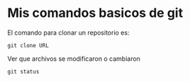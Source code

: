 # Mis comandos basicos de git

El comando para clonar un repositorio es:
```
git clone URL
```

Ver que archivos se modificaron o cambiaron

```
git status
```